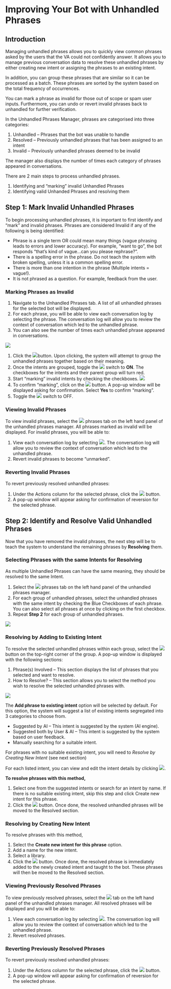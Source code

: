 # Improving Your Bot with Unhandled Phrases

## Introduction

Managing unhandled phrases allows you to quickly view common phrases asked by the users that the VA could not confidently answer. It allows you to manage previous conversation data to resolve these unhandled phrases by either creating new intent or assigning the phrases to an existing intent.

In addition, you can group these phrases that are similar so it can be processed as a batch. These phrases are sorted by the system based on the total frequency of occurrences.

You can mark a phrase as invalid for those out of scope or spam user inputs. Furthermore, you can undo or revert invalid phrases back to unhandled for further verification.

In the Unhandled Phrases Manager, phrases are categorised into three categories:

1. Unhandled – Phrases that the bot was unable to handle
2. Resolved – Previously unhandled phrases that has been assigned to an intent
3. Invalid – Previously unhandled phrases deemed to be invalid

The manager also displays the number of times each category of phrases appeared in conversations.

There are 2 main steps to process unhandled phrases.

1. Identifying and “marking” invalid Unhandled Phrases
2. Identifying valid Unhanded Phrases and resolving them

## Step 1: Mark Invalid Unhandled Phrases

To begin processing unhandled phrases, it is important to first identify and “mark” and invalid phrases. Phrases are considered Invalid if any of the following is being identified:

* Phrase is a single term OR could mean many things \(vague phrasing leads to errors and lower accuracy\). For example, “want to go”, the bot responds “that’s kind of vague…can you please rephrase?”.
* There is a spelling error in the phrase. Do not teach the system with broken spelling, unless it is a common spelling error.
* There is more than one intention in the phrase \(Multiple intents = vague!\).
* It is not phrased as a question. For example, feedback from the user.

### Marking Phrases as Invalid

1. Navigate to the Unhandled Phrases tab. A list of all unhandled phrases for the selected bot will be displayed.
2. For each phrase, you will be able to view each conversation log by selecting the phrase. The conversation log will allow you to review the context of conversation which led to the unhandled phrase.
3. You can also see the number of times each unhandled phrase appeared in conversations.

![](../.gitbook/assets/117.png)

1. Click the ![](../.gitbook/assets/118.png)button. Upon clicking, the system will attempt to group the unhandled phrases together based on their meaning.
2. Once the intents are grouped, toggle the ![](../.gitbook/assets/119.png) switch to **ON**. The checkboxes for the intents and their parent group will turn red.
3. Start “marking” invalid intents by checking the checkboxes. ![](../.gitbook/assets/120.png)
4. To confirm “marking”, click on the ![](../.gitbook/assets/121.png) button. A pop-up window will be displayed asking for confirmation. Select **Yes** to confirm “marking”.
5. Toggle the ![](../.gitbook/assets/122.png) switch to OFF.

### Viewing Invalid Phrases

To view invalid phrases, select the ![](../.gitbook/assets/123.png) phrases tab on the left hand panel of the unhandled phrases manager. All phrases marked as invalid will be displayed. For invalid phrases, you will be able to:

1. View each conversation log by selecting ![](../.gitbook/assets/124.png). The conversation log will allow you to review the context of conversation which led to the unhandled phrase.
2. Revert invalid phrases to become “unmarked”.

### Reverting Invalid Phrases

To revert previously resolved unhandled phrases:

1. Under the Actions column for the selected phrase, click the ![](../.gitbook/assets/125.png) button.
2. A pop-up window will appear asking for confirmation of reversion for the selected phrase.

## Step 2: Identify and Resolve Valid Unhandled Phrases

Now that you have removed the invalid phrases, the next step will be to teach the system to understand the remaining phrases by **Resolving** them.

### Selecting Phrases with the same Intents for Resolving

As multiple Unhandled Phrases can have the same meaning, they should be resolved to the same Intent.

1. Select the ![](../.gitbook/assets/126.png) phrases tab on the left hand panel of the unhandled phrases manager.
2. For each group of unhandled phrases, select the unhandled phrases with the same intent by checking the Blue Checkboxes of each phrase. You can also select all phrases at once by clicking on the first checkbox.
3. Repeat **Step 2** for each group of unhandled phrases.

![](../.gitbook/assets/127.png)

#### 

### Resolving by Adding to Existing Intent

To resolve the selected unhandled phrases within each group, select the ![](../.gitbook/assets/128.png)button on the top-right corner of the group. A pop-up window is displayed with the following sections:

1. Phrase\(s\) Involved – This section displays the list of phrases that you selected and want to resolve.
2. How to Resolve? – This section allows you to select the method you wish to resolve the selected unhandled phrases with.

![](../.gitbook/assets/129.png)

The **Add phrase to existing intent** option will be selected by default. For this option, the system will suggest a list of existing intents segregated into 3 categories to choose from. 

* Suggested by AI – This intent is suggested by the system \(AI engine\).
* Suggested both by User & AI – This intent is suggested by the system based on user feedback.
* Manually searching for a suitable intent.

For phrases with no suitable existing intent, you will need to _Resolve by Creating New Intent_ \(see next section\)

For each listed intent, you can view and edit the intent details by clicking ![](../.gitbook/assets/130.png).

**To resolve phrases with this method,**

1. Select one from the suggested intents or search for an intent by name. If there is no suitable existing intent, skip this step and click Create new intent for this phrase.
2. Click the ![](../.gitbook/assets/131.png) button. Once done, the resolved unhandled phrases will be moved to the Resolved section.

### Resolving by Creating New Intent

To resolve phrases with this method,

1. Select the **Create new intent for this phrase** option.
2. Add a name for the new intent.
3. Select a library.
4. Click the ![](../.gitbook/assets/133.png) button. Once done, the resolved phrase is immediately added to the newly created intent and taught to the bot. These phrases will then be moved to the Resolved section.

### Viewing Previously Resolved Phrases

To view previously resolved phrases, select the ![](../.gitbook/assets/134.png) tab on the left hand panel of the unhandled phrases manager. All resolved phrases will be displayed and you will be able to:

1. View each conversation log by selecting ![](../.gitbook/assets/135.png). The conversation log will allow you to review the context of conversation which led to the unhandled phrase.
2. Revert resolved phrases.

### Reverting Previously Resolved Phrases

To revert previously resolved unhandled phrases:

1. Under the Actions column for the selected phrase, click the ![](../.gitbook/assets/136.png) button.
2. A pop-up window will appear asking for confirmation of reversion for the selected phrase.

